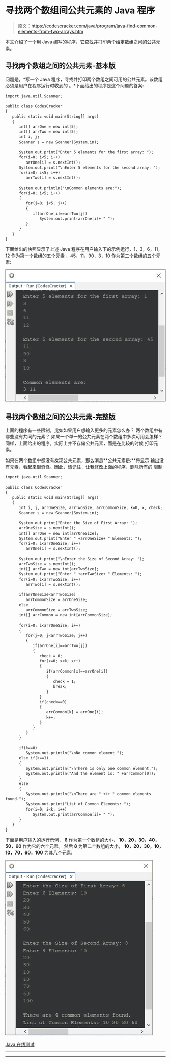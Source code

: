 # 寻找两个数组间公共元素的 Java 程序

> 原文：<https://codescracker.com/java/program/java-find-common-elements-from-two-arrays.htm>

本文介绍了一个用 Java 编写的程序，它查找并打印两个给定数组之间的公共元素。

## 寻找两个数组之间的公共元素-基本版

问题是，*写一个 Java 程序，寻找并打印两个数组之间可用的公共元素。该数组必须是用户在程序运行时收到的 。*下面给出的程序是这个问题的答案:

```
import java.util.Scanner;

public class CodesCracker
{
   public static void main(String[] args)
   {
      int[] arrOne = new int[5];
      int[] arrTwo = new int[5];
      int i, j;
      Scanner s = new Scanner(System.in);

      System.out.print("Enter 5 elements for the first array: ");
      for(i=0; i<5; i++)
         arrOne[i] = s.nextInt();
      System.out.print("\nEnter 5 elements for the second array: ");
      for(i=0; i<5; i++)
         arrTwo[i] = s.nextInt();

      System.out.println("\nCommon elements are:");
      for(i=0; i<5; i++)
      {
         for(j=0; j<5; j++)
         {
            if(arrOne[i]==arrTwo[j])
               System.out.print(arrOne[i]+ " ");
         }
      }
   }
}
```

下面给出的快照显示了上述 Java 程序在用户输入下的示例运行，1，3，6，11，12 作为第一个数组的五个元素 ，45，11，90，3，10 作为第二个数组的五个元素:

![java common elements in two arrays](img/9c3c8ca5126bcc449d24a62bc5375f96.png)

## 寻找两个数组之间的公共元素-完整版

上面的程序有一些限制，比如如果用户想输入更多的元素怎么办？
两个数组中有哪些没有共同的元素？
如果一个单一的公共元素在两个数组中多次可用会怎样？
同样，上面给出的程序，实际上并不存储公共元素，而是在比较的时候 打印元素。

如果在两个数组中都没有发现公共元素，那么消息**公共元素是:**将显示 输出没有元素，看起来很奇怪。因此，请记住，让我修改上面的程序，删除所有的 限制:

```
import java.util.Scanner;

public class CodesCracker
{
   public static void main(String[] args)
   {
      int i, j, arrOneSize, arrTwoSize, arrCommonSize, k=0, x, check;
      Scanner s = new Scanner(System.in);

      System.out.print("Enter the Size of First Array: ");
      arrOneSize = s.nextInt();
      int[] arrOne = new int[arrOneSize];
      System.out.print("Enter " +arrOneSize+ " Elements: ");
      for(i=0; i<arrOneSize; i++)
         arrOne[i] = s.nextInt();

      System.out.print("\nEnter the Size of Second Array: ");
      arrTwoSize = s.nextInt();
      int[] arrTwo = new int[arrTwoSize];
      System.out.print("Enter " +arrTwoSize+ " Elements: ");
      for(i=0; i<arrTwoSize; i++)
         arrTwo[i] = s.nextInt();

      if(arrOneSize<arrTwoSize)
         arrCommonSize = arrOneSize;
      else
         arrCommonSize = arrTwoSize;
      int[] arrCommon = new int[arrCommonSize];

      for(i=0; i<arrOneSize; i++)
      {
         for(j=0; j<arrTwoSize; j++)
         {
            if(arrOne[i]==arrTwo[j])
            {
               check = 0;
               for(x=0; x<k; x++)
               {
                  if(arrCommon[x]==arrOne[i])
                  {
                     check = 1;
                     break;
                  }
               }
               if(check==0)
               {
                  arrCommon[k] = arrOne[i];
                  k++;
               }
            }
         }
      }

      if(k==0)
         System.out.println("\nNo common element.");
      else if(k==1)
      {
         System.out.println("\nThere is only one common element.");
         System.out.println("And the element is: " +arrCommon[0]);
      }
      else
      {
         System.out.println("\nThere are " +k+ " common elements found.");
         System.out.print("List of Common Elements: ");
         for(i=0; i<k; i++)
            System.out.print(arrCommon[i]+ " ");
      }
   }
}
```

下面是用户输入的运行示例， **6** 作为第一个数组的大小， **10，20，30，40，50，60** 作为它的六个元素。 然后 **8** 为第二个数组的大小， **10，20，30，10，10，70，60，100** 为其八个元素:

![java find common elements from two arrays](img/e404ec7e9985084157deff39b7c437f5.png)

[Java 在线测试](/exam/showtest.php?subid=1)

* * *

* * *